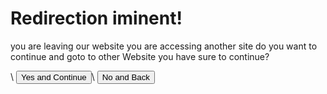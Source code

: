 <script>

    const queryString = window.location.search;
    const urlParams = new URLSearchParams(queryString);

    const redirectionurl = urlParams.get('redirectionurl')
    const from = urlParams.get('from')

    console.log("Url for Redirect:")
    console.log(redirectionurl)

    function Return() {
        if (from != null) {
            window.location.href = from;
        } else {
            window.location.href = "."
        };
    }

    function StartRedirect() {
        if (redirectionurl != null) {
        window.location.href = redirectionurl;
        } else {
            window.location.href = "RequestError?code=404&from=" + window.location.href
        };
    }

</script>

# Redirection iminent!

<p>you are leaving our website you are accessing another site do you want to continue and goto to other Website you have sure to continue?</p>\
<button onclick="StartRedirect()">Yes and Continue</button>\
<button onclick="Return()">No and Back</button>
